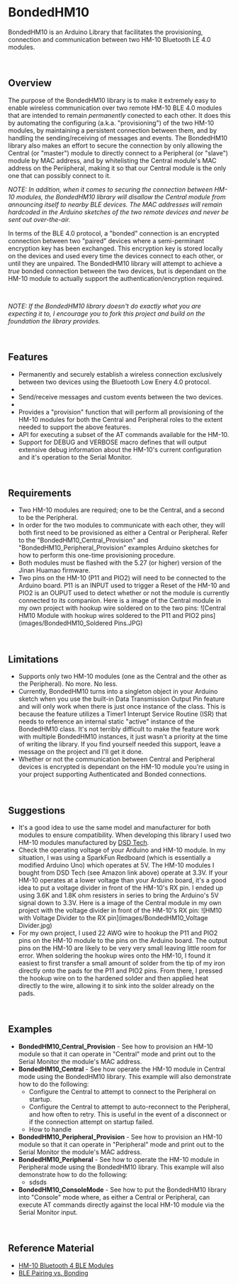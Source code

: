 # BondedHM10

BondedHM10 is an Arduino Library that facilitates the provisioning, connection and communication between two HM-10 Bluetooth LE 4.0 modules.

<br />

## Overview

The purpose of the BondedHM10 library is to make it extremely easy to enable wireless communication over two remote HM-10 BLE 4.0 modules that are intended to remain *permanently* conected to each other. It does this by automating the configuring (a.k.a. "provisioning") of the two HM-10 modules, by maintaining a persistent connection between them, and by handling the sending/receiving of messages and events. The BondedHM10 library also makes an effort to secure the connection by only allowing the Central (or "master") module to directly connect to a Peripheral (or "slave") module by MAC address, and by whitelisting the Central module's MAC address on the Periipheral, making it so that our Central module is the only one that can possibly connect to it. 

*NOTE: In addition, when it comes to securing the connection between HM-10 modules, the BondedHM10 library will disallow the Central module from announcing itself to nearby BLE devices. The MAC addresses will remain hardcoded in the Arduino sketches of the two remote devices and never be sent out over-the-air.*

In terms of the BLE 4.0 protocol, a "bonded" connection is an encrypted connection between two "paired" devices where a semi-perminant encryption key has been exchanged. This encryption key is stored locally on the devices and used every time the devices connect to each other, or until they are unpaired.  The BondedHM10 library will attempt to achieve a *true* bonded connection between the two devices, but is dependant on the HM-10 module to actually support the authentication/encryption required.

<br />

*NOTE: If the BondedHM10 library doesn't do exactly what you are expecting it to, I encourage you to fork this project and build on the foundation the library provides.*

<br />

## Features

- Permanently and securely establish a wireless connection exclusively between two devices using the Bluetooth Low Enery 4.0 protocol.
- 
- Send/receive messages and custom events between the two devices.
- 
- Provides a "provision" function that will perform all provisioning of the HM-10 modules for both the Central and Peripheral roles to the extent needed to support the above features.
- API for executing a subset of the AT commands available for the HM-10.
- Support for DEBUG and VERBOSE macro defines that will output extensive debug information about the HM-10's current configuration and it's operation to the Serial Monitor.

<br />

## Requirements

- Two HM-10 modules are required; one to be the Central, and a second to be the Peripheral.
- In order for the two modules to communicate with each other, they will both first need to be provisioned as either a Central or Peripheral. Refer to the "BondedHM10_Central_Provision" and "BondedHM10_Peripheral_Provision" examples Arduino sketches for how to perform this one-time provisioning procedure.
- Both modules must be flashed with the 5.27 (or higher) version of the Jinan Huamao firmware.
- Two pins on the HM-10 (P11 and PIO2) will need to be connected to the Arduino board. P11 is an INPUT used to trigger a Reset of the HM-10 and PIO2 is an OUPUT used to detect whether or not the module is currently connected to its companion. Here is a image of the Central module in my own project with hookup wire soldered on to the two pins: ![Central HM10 Module with hookup wires soldered to the P11 and PIO2 pins](images/BondedHM10_Soldered Pins.JPG)

<br />

## Limitations

- Supports only two HM-10 modules (one as the Central and the other as the Peripheral). No more. No less.
- Currently, BondedHM10 turns into a singleton object in your Arduino sketch when you use the built-in Data Transmission Output Pin feature and will only work when there is just once instance of the class. This is because the feature utilizes a Timer1 Interupt Service Routine (ISR) that needs to reference an internal static "active" instance of the BondedHM10 class. It's not terribly difficult to make the feature work with multiple BondedHM10 instances, it just wasn't a priority at the time of writing the library. If you find yourself needed this support, leave a message on the project and I'll get it done.
- Whether or not the communication between Central and Peripheral devices is encrypted is dependant on the HM-10 module you're using in your project supporting Authenticated and Bonded connections.

<br />

## Suggestions

- It's a good idea to use the same model and manufacturer for both modules to ensure compatibility. When developing this library I used two HM-10 modules manufactured by [DSD Tech](https://www.amazon.com/dp/B074VXZ1XZ).
- Check the operating voltage of your Arduino and HM-10 module. In my situation, I was using a SparkFun Redboard (which is essentially a modified Arduino Uno) which operates at 5V. The HM-10 modules I bought from DSD Tech (see Amazon link above) operate at 3.3V. If your HM-10 operates at a lower voltage than your Arduino board, it's a good idea to put a voltage divider in front of the HM-10's RX pin. I ended up using 3.6K and 1.8K ohm resisters in series to bring the Arduino's 5V signal down to 3.3V. Here is a image of the Central module in my own project with the voltage divider in front of the HM-10's RX pin: ![HM10 with Voltage Divider to the RX pin](images/BondedHM10_Voltage Divider.jpg)
- For my own project, I used 22 AWG wire to hookup the P11 and PIO2 pins on the HM-10 module to the pins on the Arduino board. The output pins on the HM-10 are likely to be very very small leaving little room for error. When soldering the hookup wires onto the HM-10, I found it easiest to first transfer a small amount of solder from the tip of my iron directly onto the pads for the P11 and PIO2 pins. From there, I pressed the hookup wire on to the hardened solder and then applied heat directly to the wire, allowing it to sink into the solder already on the pads.

<br />

## Examples

- **BondedHM10_Central_Provision** - See how to provision an HM-10 module so that it can operate in "Central" mode and print out to the Serial Monitor the module's MAC address.
- **BondedHM10_Central** - See how operate the HM-10 module in Central mode using the BondedHM10 library. This example will also demonstrate how to do the following:
    - Configure the Central to attempt to connect to the Peripheral on startup.
    - Configure the Central to attempt to auto-reconnect to the Peripheral, and how often to retry. This is useful in the event of a disconnect or if the connection attempt on startup failed.
    - How to handle 
- **BondedHM10_Peripheral_Provision** - See how to provision an HM-10 module so that it can operate in "Peripheral" mode and print out to the Serial Monitor the module's MAC address.
- **BondedHM10_Peripheral** - See how to operate the HM-10 module in Peripheral mode using the BondedHM10 library. This example will also demonstrate how to do the following:
    - sdsds
- **BondedHM10_ConsoleMode** - See how to put the BondedHM10 library into "Console" mode where, as either a Central or Peripheral, can execute AT commands directly against the local HM-10 module via the Serial Monitor input.

<br />

## Reference Material

- [HM-10 Bluetooth 4 BLE Modules](http://www.martyncurrey.com/hm-10-bluetooth-4ble-modules/)
- [BLE Pairing vs. Bonding](https://piratecomm.wordpress.com/2014/01/19/ble-pairing-vs-bonding/)